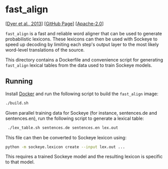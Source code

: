 # fast_align

[[Dyer et al., 2013](http://www.aclweb.org/anthology/N13-1073)] [[GitHub Page](https://github.com/clab/fast_align)] [[Apache-2.0](https://github.com/clab/fast_align/blob/master/LICENSE.txt)]

`fast_align` is a fast and reliable word aligner that can be used to generate probabilistic lexicons.
These lexicons can then be used with Sockeye to speed up decoding by limiting each step's output layer to the most likely word-level translations of the source.

This directory contains a Dockerfile and convenience script for generating `fast_align` lexical tables from the data used to train Sockeye models.

## Running

Install [Docker](https://www.docker.com/) and run the following script to build the `fast_align` image:

```bash
./build.sh
```

Given parallel training data for Sockeye (for instance, sentences.de and sentences.en), run the following script to generate a lexical table:

```bash
 ./lex_table.sh sentences.de sentences.en lex.out
```

This file can then be converted to Sockeye lexicon using:

```bash
python -m sockeye.lexicon create --input lex.out ...
```

This requires a trained Sockeye model and the resulting lexicon is specific to that model.
